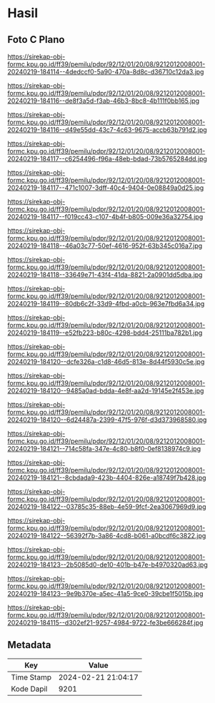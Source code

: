 # Hasil

## Foto C Plano

https://sirekap-obj-formc.kpu.go.id/ff39/pemilu/pdpr/92/12/01/20/08/9212012008001-20240219-184114--4dedccf0-5a90-470a-8d8c-d36710c12da3.jpg

https://sirekap-obj-formc.kpu.go.id/ff39/pemilu/pdpr/92/12/01/20/08/9212012008001-20240219-184116--de8f3a5d-f3ab-46b3-8bc8-4b111f0bb165.jpg

https://sirekap-obj-formc.kpu.go.id/ff39/pemilu/pdpr/92/12/01/20/08/9212012008001-20240219-184116--d49e55dd-43c7-4c63-9675-accb63b791d2.jpg

https://sirekap-obj-formc.kpu.go.id/ff39/pemilu/pdpr/92/12/01/20/08/9212012008001-20240219-184117--c6254496-f96a-48eb-bdad-73b5765284dd.jpg

https://sirekap-obj-formc.kpu.go.id/ff39/pemilu/pdpr/92/12/01/20/08/9212012008001-20240219-184117--471c1007-3dff-40c4-9404-0e08849a0d25.jpg

https://sirekap-obj-formc.kpu.go.id/ff39/pemilu/pdpr/92/12/01/20/08/9212012008001-20240219-184117--f019cc43-c107-4b4f-b805-009e36a32754.jpg

https://sirekap-obj-formc.kpu.go.id/ff39/pemilu/pdpr/92/12/01/20/08/9212012008001-20240219-184118--46a03c77-50ef-4616-952f-63b345c016a7.jpg

https://sirekap-obj-formc.kpu.go.id/ff39/pemilu/pdpr/92/12/01/20/08/9212012008001-20240219-184118--33649e71-43f4-41da-8821-2a0901dd5dba.jpg

https://sirekap-obj-formc.kpu.go.id/ff39/pemilu/pdpr/92/12/01/20/08/9212012008001-20240219-184119--80db6c2f-33d9-4fbd-a0cb-963e7fbd6a34.jpg

https://sirekap-obj-formc.kpu.go.id/ff39/pemilu/pdpr/92/12/01/20/08/9212012008001-20240219-184119--e52fb223-b80c-4298-bdd4-25111ba782b1.jpg

https://sirekap-obj-formc.kpu.go.id/ff39/pemilu/pdpr/92/12/01/20/08/9212012008001-20240219-184120--dcfe326a-c1d8-46d5-813e-8d44f5930c5e.jpg

https://sirekap-obj-formc.kpu.go.id/ff39/pemilu/pdpr/92/12/01/20/08/9212012008001-20240219-184120--9485a0ad-bdda-4e8f-aa2d-19145e2f453e.jpg

https://sirekap-obj-formc.kpu.go.id/ff39/pemilu/pdpr/92/12/01/20/08/9212012008001-20240219-184120--6d24487a-2399-47f5-976f-d3d373968580.jpg

https://sirekap-obj-formc.kpu.go.id/ff39/pemilu/pdpr/92/12/01/20/08/9212012008001-20240219-184121--714c58fa-347e-4c80-b8f0-0ef8138974c9.jpg

https://sirekap-obj-formc.kpu.go.id/ff39/pemilu/pdpr/92/12/01/20/08/9212012008001-20240219-184121--8cbdada9-423b-4404-826e-a18749f7b428.jpg

https://sirekap-obj-formc.kpu.go.id/ff39/pemilu/pdpr/92/12/01/20/08/9212012008001-20240219-184122--03785c35-88eb-4e59-9fcf-2ea3067969d9.jpg

https://sirekap-obj-formc.kpu.go.id/ff39/pemilu/pdpr/92/12/01/20/08/9212012008001-20240219-184122--56392f7b-3a86-4cd8-b061-a0bcdf6c3822.jpg

https://sirekap-obj-formc.kpu.go.id/ff39/pemilu/pdpr/92/12/01/20/08/9212012008001-20240219-184123--2b5085d0-de10-401b-b47e-b4970320ad63.jpg

https://sirekap-obj-formc.kpu.go.id/ff39/pemilu/pdpr/92/12/01/20/08/9212012008001-20240219-184123--9e9b370e-a5ec-41a5-9ce0-39cbe1f5015b.jpg

https://sirekap-obj-formc.kpu.go.id/ff39/pemilu/pdpr/92/12/01/20/08/9212012008001-20240219-184115--d302ef21-9257-4984-9722-fe3be666284f.jpg


## Metadata

| Key        | Value               |
| ---------- | ------------------- |
| Time Stamp | 2024-02-21 21:04:17 |
| Kode Dapil | 9201                |



